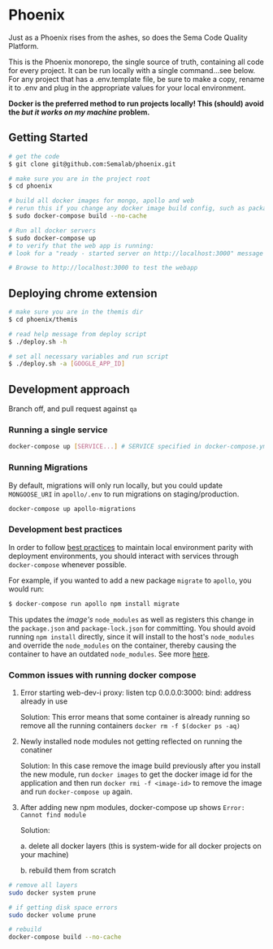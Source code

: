 # Phoenix

Just as a Phoenix rises from the ashes, so does the Sema Code Quality Platform.

This is the Phoenix monorepo, the single source of truth, containing all code for every project. It can be run locally with a single command...see below. For
any project that has a .env.template file, be sure to make a copy, rename it to .env and plug in the appropriate values for your local environment.

**Docker is the preferred method to run projects locally! This (should) avoid the _but it works on my machine_ problem.**

## Getting Started

```sh
# get the code
$ git clone git@github.com:Semalab/phoenix.git

# make sure you are in the project root
$ cd phoenix

# build all docker images for mongo, apollo and web
# rerun this if you change any docker image build config, such as package.json or node_modules
$ sudo docker-compose build --no-cache

# Run all docker servers
$ sudo docker-compose up
# to verify that the web app is running:
# look for a "ready - started server on http://localhost:3000" message in console output

# Browse to http://localhost:3000 to test the webapp
```

## Deploying chrome extension

```sh
# make sure you are in the themis dir
$ cd phoenix/themis

# read help message from deploy script
$ ./deploy.sh -h 

# set all necessary variables and run script
$ ./deploy.sh -a [GOOGLE_APP_ID]
```

## Development approach

Branch off, and pull request against `qa`

### Running a single service

```sh
docker-compose up [SERVICE...] # SERVICE specified in docker-compose.yml, e.g. apollo
```

### Running Migrations

By default, migrations will only run locally, but you could update `MONGOOSE_URI` in `apollo/.env` to run migrations on staging/production.

```sh
docker-compose up apollo-migrations
```

### Development best practices

In order to follow [best practices](https://12factor.net/) to maintain local environment parity with deployment environments, you should interact with services through `docker-compose` whenever possible.

For example, if you wanted to add a new package `migrate` to `apollo`, you would run:

```sh
$ docker-compose run apollo npm install migrate
```

This updates the _image's_ `node_modules` as well as registers this change in the `package.json` and `package-lock.json` for committing. You should avoid running `npm install` directly, since it will install to the host's `node_modules` and override the `node_modules` on the container, thereby causing the container to have an outdated `node_modules`. See more [here](https://www.digitalocean.com/community/tutorials/containerizing-a-node-js-application-for-development-with-docker-compose).

### Common issues with running docker compose

1. Error starting  web-dev-i proxy: listen tcp 0.0.0.0:3000: bind: address already in use

   Solution: This error means that some container is already running so remove all the running containers `docker rm -f $(docker ps -aq)`

2. Newly installed node modules not getting reflected on running the conatiner

   Solution: In this case remove the image build previously after you install the new module, run `docker images` to get the docker image id for the application and then run `docker rmi -f <image-id>` to remove the image and run `docker-compose up` again.
   
3. After adding new npm modules, docker-compose up shows `Error: Cannot find module`

   Solution:
   
   a. delete all docker layers (this is system-wide for all docker projects on your machine)
   
   b. rebuild them from scratch
   
```sh
# remove all layers
sudo docker system prune

# if getting disk space errors
sudo docker volume prune

# rebuild
docker-compose build --no-cache
```
          
